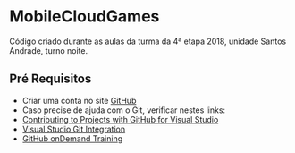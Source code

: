 # MobileCloudGames
Código criado durante as aulas da turma da 4ª etapa 2018, unidade Santos Andrade, turno noite.

## Pré Requisitos

* Criar uma conta no site [GitHub](https://github.com/)
* Caso precise de ajuda com o Git, verificar nestes links:
* [Contributing to Projects with GitHub for Visual Studio](https://github.com/github/VisualStudio/blob/master/docs/contributing/index.md)
* [Visual Studio Git Integration](https://services.github.com/on-demand/windows/visual-studio)
* [GitHub onDemand Training](https://services.github.com/on-demand)
